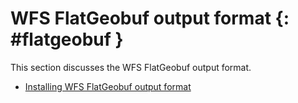 # WFS FlatGeobuf output format {: #flatgeobuf }

This section discusses the WFS FlatGeobuf output format.

-   [Installing WFS FlatGeobuf output format](installing.md)
